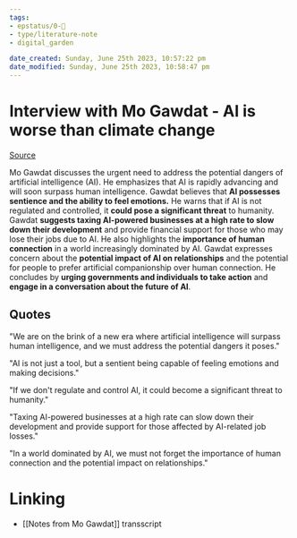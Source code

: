 ```yaml
---
tags: 
- epstatus/0-🌰
- type/literature-note
- digital_garden

date_created: Sunday, June 25th 2023, 10:57:22 pm
date_modified: Sunday, June 25th 2023, 10:58:47 pm
---
```

# Interview with Mo Gawdat - AI is worse than climate change
[Source](https://www.youtube.com/watch?v=bk-nQ7HF6k4)

Mo Gawdat discusses the urgent need to address the potential dangers of artificial intelligence (AI). He emphasizes that AI is rapidly advancing and will soon surpass human intelligence. Gawdat believes that **AI possesses sentience and the ability to feel emotions.** He warns that if AI is not regulated and controlled, it **could pose a significant threat** to humanity. Gawdat **suggests taxing AI-powered businesses at a high rate to slow down their development** and provide financial support for those who may lose their jobs due to AI. 
He also highlights the **importance of human connection** in a world increasingly dominated by AI. Gawdat expresses concern about the **potential impact of AI on relationships** and the potential for people to prefer artificial companionship over human connection. 
He concludes by **urging governments and individuals to take action** and **engage in a conversation about the future of AI**.

## Quotes
"We are on the brink of a new era where artificial intelligence will surpass human intelligence, and we must address the potential dangers it poses."

"AI is not just a tool, but a sentient being capable of feeling emotions and making decisions."

"If we don't regulate and control AI, it could become a significant threat to humanity."

"Taxing AI-powered businesses at a high rate can slow down their development and provide support for those affected by AI-related job losses."

"In a world dominated by AI, we must not forget the importance of human connection and the potential impact on relationships."

# Linking
+ [[Notes from Mo Gawdat]] transscript


